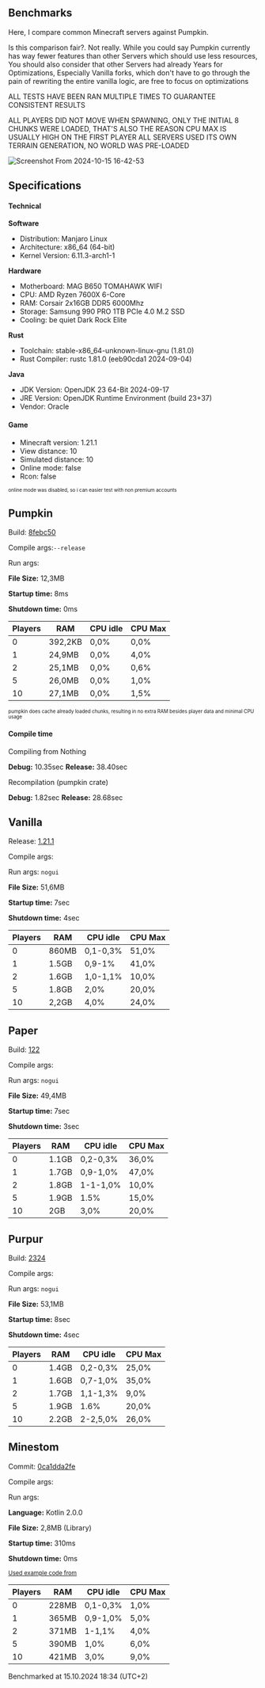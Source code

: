 ## Benchmarks

Here, I compare common Minecraft servers against Pumpkin.

Is this comparison fair?. Not really. While you could say Pumpkin currently has way fewer features than other Servers which should use less resources, You should also consider that other Servers had already Years for
Optimizations, Especially Vanilla forks, which don't have to go through the pain of rewriting the entire vanilla logic, are free to focus on optimizations

ALL TESTS HAVE BEEN RAN MULTIPLE TIMES TO GUARANTEE CONSISTENT RESULTS

ALL PLAYERS DID NOT MOVE WHEN SPAWNING, ONLY THE INITIAL 8 CHUNKS WERE LOADED, THAT'S ALSO THE REASON CPU MAX IS USUALLY HIGH ON THE FIRST PLAYER
ALL SERVERS USED ITS OWN TERRAIN GENERATION, NO WORLD WAS PRE-LOADED

![Screenshot From 2024-10-15 16-42-53](https://github.com/user-attachments/assets/e08fbb00-42fe-4479-a03b-11bb6886c91a)

## Specifications

#### Technical

**Software**

- Distribution: Manjaro Linux
- Architecture: x86_64 (64-bit)
- Kernel Version: 6.11.3-arch1-1

**Hardware**

- Motherboard: MAG B650 TOMAHAWK WIFI
- CPU: AMD Ryzen 7600X 6-Core
- RAM: Corsair 2x16GB DDR5 6000Mhz
- Storage: Samsung 990 PRO 1TB PCIe 4.0 M.2 SSD
- Cooling: be quiet Dark Rock Elite

**Rust**

- Toolchain: stable-x86_64-unknown-linux-gnu (1.81.0)
- Rust Compiler: rustc 1.81.0 (eeb90cda1 2024-09-04)

**Java**

- JDK Version: OpenJDK 23 64-Bit 2024-09-17
- JRE Version: OpenJDK Runtime Environment (build 23+37)
- Vendor: Oracle

#### Game

- Minecraft version: 1.21.1
- View distance: 10
- Simulated distance: 10
- Online mode: false
- Rcon: false

<sub><sup>online mode was disabled, so i can easier test with non premium accounts</sup></sub>

## Pumpkin

Build: [8febc50](https://github.com/Snowiiii/Pumpkin/commit/8febc5035d5611558c13505b7724e6ca284e0ada)

Compile args:`--release`

Run args:

**File Size:** 12,3MB

**Startup time:** 8ms

**Shutdown time:** 0ms

| Players | RAM     | CPU idle | CPU Max |
| ------- | ------- | -------- | ------- |
| 0       | 392,2KB | 0,0%     | 0,0%    |
| 1       | 24,9MB  | 0,0%     | 4,0%    |
| 2       | 25,1MB  | 0,0%     | 0,6%    |
| 5       | 26,0MB  | 0,0%     | 1,0%    |
| 10      | 27,1MB  | 0,0%     | 1,5%    |

<sub><sup>pumpkin does cache already loaded chunks, resulting in no extra RAM besides player data and minimal CPU usage</sup></sub>

#### Compile time
Compiling from Nothing

**Debug:** 10.35sec
**Release:** 38.40sec

Recompilation (pumpkin crate)

**Debug:** 1.82sec
**Release:** 28.68sec

## Vanilla

Release: [1.21.1](https://piston-data.mojang.com/v1/objects/59353fb40c36d304f2035d51e7d6e6baa98dc05c/server.jar)

Compile args:

Run args: `nogui`

**File Size:** 51,6MB

**Startup time:** 7sec

**Shutdown time:** 4sec

| Players | RAM   | CPU idle | CPU Max |
| ------- | ----- | -------- | ------- |
| 0       | 860MB | 0,1-0,3% | 51,0%   |
| 1       | 1.5GB | 0,9-1%   | 41,0%   |
| 2       | 1.6GB | 1,0-1,1% | 10,0%   |
| 5       | 1.8GB | 2,0%     | 20,0%   |
| 10      | 2,2GB | 4,0%     | 24,0%   |

## Paper

Build: [122](https://api.papermc.io/v2/projects/paper/versions/1.21.1/builds/122/downloads/paper-1.21.1-122.jar)

Compile args:

Run args: `nogui`

**File Size:** 49,4MB

**Startup time:** 7sec

**Shutdown time:** 3sec

| Players | RAM   | CPU idle | CPU Max |
| ------- | ----- | -------- | ------- |
| 0       | 1.1GB | 0,2-0,3% | 36,0%   |
| 1       | 1.7GB | 0,9-1,0% | 47,0%   |
| 2       | 1.8GB | 1-1-1,0% | 10,0%   |
| 5       | 1.9GB | 1.5%     | 15,0%   |
| 10      | 2GB   | 3,0%     | 20,0%   |

## Purpur

Build: [2324](https://api.purpurmc.org/v2/purpur/1.21.1/2324/download)

Compile args:

Run args: `nogui`

**File Size:** 53,1MB

**Startup time:** 8sec

**Shutdown time:** 4sec

| Players | RAM   | CPU idle | CPU Max |
| ------- | ----- | -------- | ------- |
| 0       | 1.4GB | 0,2-0,3% | 25,0%   |
| 1       | 1.6GB | 0,7-1,0% | 35,0%   |
| 2       | 1.7GB | 1,1-1,3% | 9,0%    |
| 5       | 1.9GB | 1.6%     | 20,0%   |
| 10      | 2.2GB | 2-2,5,0% | 26,0%   |

## Minestom

Commit: [0ca1dda2fe](https://github.com/Minestom/Minestom/commit/0ca1dda2fe11390a1b89a228bbe7bf78fefc73e1)

Compile args:

Run args:

**Language:** Kotlin 2.0.0

**File Size:** 2,8MB (Library)

**Startup time:** 310ms

**Shutdown time:** 0ms

<sub>[Used example code from](https://minestom.net/docs/setup/your-first-server)</sub>

| Players | RAM   | CPU idle | CPU Max |
| ------- | ----- | -------- | ------- |
| 0       | 228MB | 0,1-0,3% | 1,0%    |
| 1       | 365MB | 0,9-1,0% | 5,0%    |
| 2       | 371MB | 1-1,1%   | 4,0%    |
| 5       | 390MB | 1,0%     | 6,0%    |
| 10      | 421MB | 3,0%     | 9,0%    |

Benchmarked at 15.10.2024 18:34 (UTC+2)
